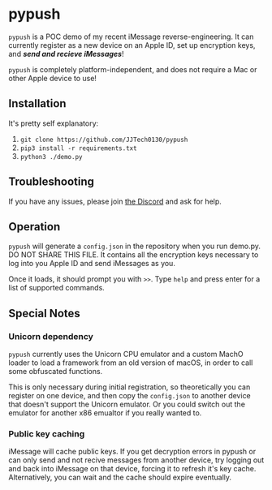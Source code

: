 # pypush
`pypush` is a POC demo of my recent iMessage reverse-engineering.
It can currently register as a new device on an Apple ID, set up encryption keys, and ***send and recieve iMessages***!

`pypush` is completely platform-independent, and does not require a Mac or other Apple device to use!

## Installation
It's pretty self explanatory:
1. `git clone https://github.com/JJTech0130/pypush`
2. `pip3 install -r requirements.txt`
3. `python3 ./demo.py`

## Troubleshooting
If you have any issues, please join [the Discord](https://discord.gg/BVvNukmfTC) and ask for help.

## Operation
`pypush` will generate a `config.json` in the repository when you run demo.py. DO NOT SHARE THIS FILE.
It contains all the encryption keys necessary to log into you Apple ID and send iMessages as you.

Once it loads, it should prompt you with `>>`. Type `help` and press enter for a list of supported commands.

## Special Notes
### Unicorn dependency
`pypush` currently uses the Unicorn CPU emulator and a custom MachO loader to load a framework from an old version of macOS,
in order to call some obfuscated functions.

This is only necessary during initial registration, so theoretically you can register on one device, and then copy the `config.json`
to another device that doesn't support the Unicorn emulator. Or you could switch out the emulator for another x86 emualtor if you really wanted to.

### Public key caching
iMessage will cache public keys. If you get decryption errors in pypush or can only send and not recive messages from another device,
try logging out and back into iMessage on that device, forcing it to refresh it's key cache. Alternatively, you can wait and the cache should
expire eventually.
